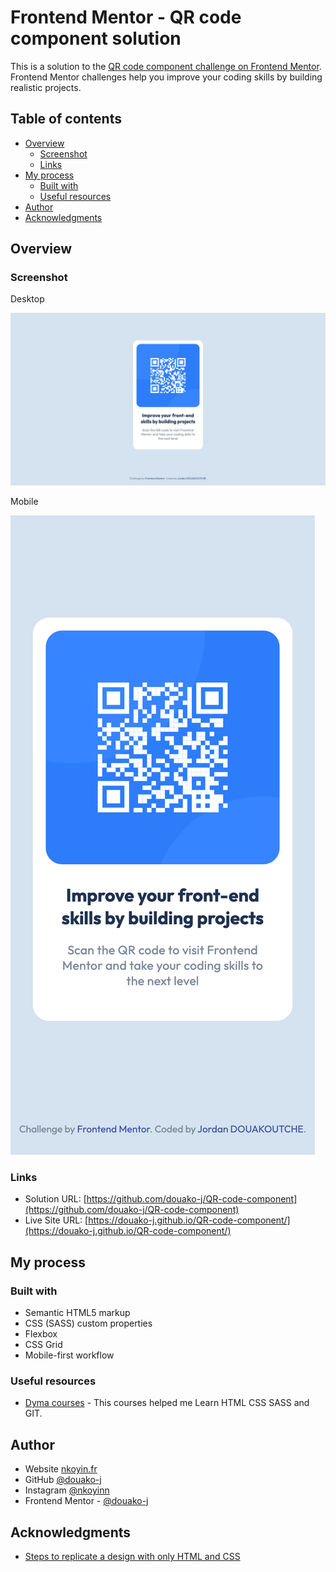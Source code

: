 # Frontend Mentor - QR code component solution

This is a solution to the [QR code component challenge on Frontend Mentor](https://www.frontendmentor.io/challenges/qr-code-component-iux_sIO_H). Frontend Mentor challenges help you improve your coding skills by building realistic projects.

## Table of contents

- [Overview](#overview)
  - [Screenshot](#screenshot)
  - [Links](#links)
- [My process](#my-process)
  - [Built with](#built-with)
  - [Useful resources](#useful-resources)
- [Author](#author)
- [Acknowledgments](#acknowledgments)

## Overview

### Screenshot

Desktop

![Desktop](./desktop-screenshot.png)

Mobile

![Mobile](./mobile-screenshot.png)

### Links

- Solution URL: [https://github.com/douako-j/QR-code-component](https://github.com/douako-j/QR-code-component)
- Live Site URL: [https://douako-j.github.io/QR-code-component/](https://douako-j.github.io/QR-code-component/)

## My process

### Built with

- Semantic HTML5 markup
- CSS (SASS) custom properties
- Flexbox
- CSS Grid
- Mobile-first workflow

### Useful resources

- [Dyma courses](https://dyma.fr/) - This courses helped me Learn HTML CSS SASS and GIT.

## Author

- Website [nkoyin.fr](http://www.nkoyin.fr/)
- GitHub [@douako-j](https://github.com/douako-j)
- Instagram [@nkoyinn](https://www.instagram.com/nkoyinn/)
- Frontend Mentor - [@douako-j](https://www.frontendmentor.io/profile/douako-j)

## Acknowledgments

- [Steps to replicate a design with only HTML and CSS](https://devchallenges-blogs.web.app/how-to-replicate-design/)
